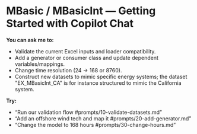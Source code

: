 
# MBasic / MBasicInt — Getting Started with Copilot Chat

**You can ask me to:**
- Validate the current Excel inputs and loader compatibility. 
- Add a generator or consumer class and update dependent variables/mappings. 
- Change time resolution (24 → 168 or 8760).
- Construct new datasets to mimic specific energy systems; the dataset "EX_MBasicInt_CA" is for instance structured to mimic the California system.

**Try:**
- “Run our validation flow #prompts/10-validate-datasets.md”
- “Add an offshore wind tech and map it #prompts/20-add-generator.md”
- “Change the model to 168 hours #prompts/30-change-hours.md”
